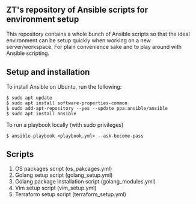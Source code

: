 ## ZT's repository of Ansible scripts for environment setup

This repository contains a whole bunch of Ansible scripts so that the ideal environment can be setup quickly when working on a new server/workspace. For plain convenience sake and to play around with Ansible scripting.

## Setup and installation

To install Ansible on Ubuntu, run the following:
```shell
$ sudo apt update
$ sudo apt install software-properties-common
$ sudo add-apt-repository --yes --update ppa:ansible/ansible
$ sudo apt install ansible
```

To run a playbook locally (with sudo privileges)
```shell
$ ansible-playbook <playbook.yml> --ask-become-pass
```

## Scripts
1. OS packages script (os_pakcages.yml)
2. Golang setup script (golang_setup.yml)
3. Golang package installation script (golang_modules.yml)
4. Vim setup script (vim_setup.yml)
5. Terraform setup script (terraform_setup.yml)
